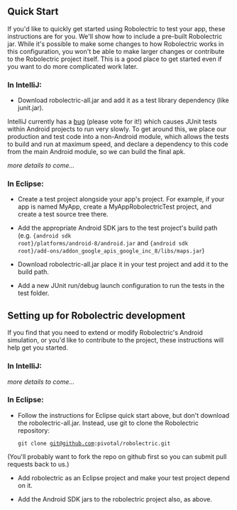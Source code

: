 ## Quick Start

If you'd like to quickly get started using Robolectric to test your app, these instructions are for you. We'll show how
to include a pre-built Robolectric jar. While it's possible to make some changes to how Robolectric works in this
configuration, you won't be able to make larger changes or contribute to the Robolectric project itself. This is a good
place to get started even if you want to do more complicated work later.

### In IntelliJ:
* Download robolectric-all.jar and add it as a test library dependency (like junit.jar).

IntelliJ currently has a [bug](http://youtrack.jetbrains.net/issue/IDEA-60449) (please vote for it!) which causes JUnit
tests within Android projects to run very slowly. To get around this, we place our production and test code into a
non-Android module, which allows the tests to build and run at maximum speed, and declare a dependency to this code from
the main Android module, so we can build the final apk.

_more details to come..._


### In Eclipse:

* Create a test project alongside your app's project. For example, if your app is named MyApp, create a MyAppRobolectricTest project, and create a test source tree there.

* Add the appropriate Android SDK jars to the test project's build path (e.g. <code>{android sdk root}/platforms/android-8/android.jar</code> and <code>{android sdk root}/add-ons/addon_google_apis_google_inc_8/libs/maps.jar</code>)

* Download robolectric-all.jar place it in your test project and add it to the build path.

* Add a new JUnit run/debug launch configuration to run the tests in the test folder.


## Setting up for Robolectric development

If you find that you need to extend or modify Robolectric's Android simulation, or you'd like to contribute to the
project, these instructions will help get you started.

### In IntelliJ:

_more details to come..._

### In Eclipse:

* Follow the instructions for Eclipse quick start above, but don't download the robolectric-all.jar. Instead, use git to clone the Robolectric repository:

  <code>git clone git@github.com:pivotal/robolectric.git</code>

(You'll probably want to fork the repo on github first so you can submit pull requests back to us.)

* Add robolectric as an Eclipse project and make your test project depend on it.

* Add the Android SDK jars to the robolectric project also, as above.
